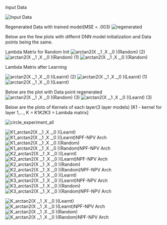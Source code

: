 Input Data

![Input Data](https://user-images.githubusercontent.com/32334380/138399219-41102d8f-9e53-41f3-a87d-ec40093f5626.png)

Regenerated Data with trained model(MSE  = .003)
![regenerated](https://user-images.githubusercontent.com/32334380/138399484-95e724c0-61c7-445f-94f0-7f128e88721e.png)

Below are the few plots with differnt DNN model initialization and Data points being the same.

Lambda Matrix for Random Init
![arctan2(X _,1 ,X _,0  )(Random) (2)](https://user-images.githubusercontent.com/32334380/138398605-d3b6489b-0794-41a3-950d-a3e8a60ba09d.png)
![arctan2(X _,1 ,X _,0  )(Random) (1)](https://user-images.githubusercontent.com/32334380/138398607-2d63f9c8-dcff-4610-937a-3ae7f7216f47.png)
![arctan2(X _,1 ,X _,0  )(Random)](https://user-images.githubusercontent.com/32334380/138398608-9b91fccc-7ddc-456e-ba4d-538b86691c5e.png)

Lambda Matrix after Learning

![arctan2(X _,1 ,X _,0  )(Learnt) (2)](https://user-images.githubusercontent.com/32334380/138398610-80b6622c-4681-4f98-96c0-5015050c4064.png)
![arctan2(X _,1 ,X _,0  )(Learnt) (1)](https://user-images.githubusercontent.com/32334380/138398613-eb616625-60d6-4c7e-9ab6-9e836ee0ad0f.png)
![arctan2(X _,1 ,X _,0  )(Learnt)](https://user-images.githubusercontent.com/32334380/138398614-64b545b5-6631-4d94-97af-2b2de71a6619.png)

Below are the plot with Data point regenerated
![arctan2(X _,1 ,X _,0  )(Random) (3)](https://user-images.githubusercontent.com/32334380/138398598-efca7434-a0d3-4daa-a18a-346bd4dc484c.png)
![arctan2(X _,1 ,X _,0  )(Learnt) (3)](https://user-images.githubusercontent.com/32334380/138398604-3ba8e003-90a2-48ca-a349-774416ddda2d.png)

Below are the plots of Kernels of each layer(3 layer models)
[K1 - kernel for layer 1,..., K = K1*K2*K3 = Lambda matrix]

![circle_experiment_all](https://user-images.githubusercontent.com/32334380/140611662-6ec6938d-a8eb-467c-8cb8-c59642e27b8d.png)


![K1_arctan2(X _,1 ,X _,0  )(Learnt)](https://user-images.githubusercontent.com/32334380/140611400-0cc0e0f2-30ee-4b33-8d47-82150dad0a6c.png)
![K1_arctan2(X _,1 ,X _,0  )(Learnt)NPF-NPV Arch](https://user-images.githubusercontent.com/32334380/140611401-cfd59e7f-dc86-4acf-97ea-dec7773c19f7.png)
![K1_arctan2(X _,1 ,X _,0  )(Random)](https://user-images.githubusercontent.com/32334380/140611402-7215793d-7186-4271-8106-6c6339f3d763.png)
![K1_arctan2(X _,1 ,X _,0  )(Random)NPF-NPV Arch](https://user-images.githubusercontent.com/32334380/140611403-7cb3de7a-93ab-4976-ac58-b5420854a3a8.png)
![K2_arctan2(X _,1 ,X _,0  )(Learnt)](https://user-images.githubusercontent.com/32334380/140611404-a04cc266-1888-45cd-b47f-5277ceb9cab4.png)
![K2_arctan2(X _,1 ,X _,0  )(Learnt)NPF-NPV Arch](https://user-images.githubusercontent.com/32334380/140611405-4c95c638-fafe-497d-b84c-2cd4377ebbab.png)
![K2_arctan2(X _,1 ,X _,0  )(Random)](https://user-images.githubusercontent.com/32334380/140611406-cbfd345c-830a-419c-a981-33b3b46c26ca.png)
![K2_arctan2(X _,1 ,X _,0  )(Random)NPF-NPV Arch](https://user-images.githubusercontent.com/32334380/140611407-c4fcb311-6379-4f37-8510-2b8b077f3142.png)
![K3_arctan2(X _,1 ,X _,0  )(Learnt)](https://user-images.githubusercontent.com/32334380/140611409-30a3bec3-6b28-453c-a591-0efb684d94b5.png)
![K3_arctan2(X _,1 ,X _,0  )(Learnt)NPF-NPV Arch](https://user-images.githubusercontent.com/32334380/140611410-f0e33058-9439-4aa2-923b-7a1618abbbd2.png)
![K3_arctan2(X _,1 ,X _,0  )(Random)](https://user-images.githubusercontent.com/32334380/140611411-8795ecc5-33d1-47da-ab89-dde6f75f8137.png)
![K3_arctan2(X _,1 ,X _,0  )(Random)NPF-NPV Arch](https://user-images.githubusercontent.com/32334380/140611412-2dd5e32a-e6ec-49f5-92ad-d7ebacb9d256.png)

![K_arctan2(X _,1 ,X _,0  )(Learnt)](https://user-images.githubusercontent.com/32334380/140611395-36e70dc5-2be5-45ff-a7d3-20a71ee40848.png)
![K_arctan2(X _,1 ,X _,0  )(Learnt)NPF-NPV Arch](https://user-images.githubusercontent.com/32334380/140611396-741eacd7-41e9-4ab5-82f2-e8fba4b81ab7.png)
![K_arctan2(X _,1 ,X _,0  )(Random)](https://user-images.githubusercontent.com/32334380/140611397-204bb358-4bc3-40de-9452-45209f06475d.png)
![K_arctan2(X _,1 ,X _,0  )(Random)NPF-NPV Arch](https://user-images.githubusercontent.com/32334380/140611399-536956bc-97bc-4201-bcab-44be4928ab88.png)
